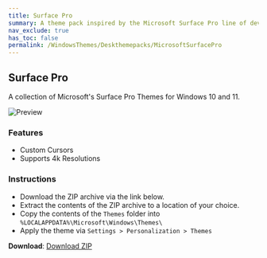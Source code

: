 ```yaml
---
title: Surface Pro
summary: A theme pack inspired by the Microsoft Surface Pro line of devices
nav_exclude: true
has_toc: false
permalink: /WindowsThemes/Deskthemepacks/MicrosoftSurfacePro
---
```

## Surface Pro

A collection of Microsoft's Surface Pro Themes for Windows 10 and 11.

![Preview](https://gitlab.com/the-back-room/deskthemepacks/sfw/surface-pro/-/raw/main/Extras/Preview.bmp)

### Features

- Custom Cursors
- Supports 4k Resolutions

### Instructions

- Download the ZIP archive via the link below.
- Extract the contents of the ZIP archive to a location of your choice.
- Copy the contents of the `Themes` folder into `%LOCALAPPDATA%\Microsoft\Windows\Themes\`
- Apply the theme via `Settings > Personalization > Themes`

**Download**: [Download ZIP](https://gitlab.com/the-back-room/deskthemepacks/sfw/surface-pro/-/archive/main/surface-pro-main.zip)